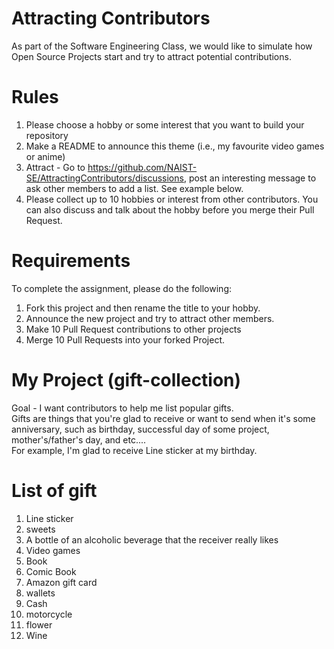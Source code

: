 # Attracting Contributors
As part of the Software Engineering Class, we would like to simulate how Open Source Projects start and try to attract potential contributions.

# Rules

1. Please choose a hobby or some interest that you want to build your repository
2. Make a README to announce this theme (i.e., my favourite video games or anime)
3. Attract - Go to https://github.com/NAIST-SE/AttractingContributors/discussions, post an interesting message to ask other members to add a list. See example below.
4. Please collect up to 10 hobbies or interest from other contributors. You can also discuss and talk about the hobby before you merge their Pull Request.

# Requirements
To complete the assignment, please do the following:
1. Fork this project and then rename the title to your hobby.
2. Announce the new project and try to attract other members.
3. Make 10 Pull Request contributions to other projects
4. Merge 10 Pull Requests into your forked Project.

# My Project (gift-collection)
Goal - I want contributors to help me list popular gifts. <br>
Gifts are things that you're glad to receive or want to send when it's some anniversary, such as birthday, successful day of some project, mother's/father's day, and etc....<br>
For example, I'm glad to receive Line sticker at my birthday.

# List of gift
1. Line sticker
2. sweets
3. A bottle of an alcoholic beverage that the receiver really likes
4. Video games
5. Book
6. Comic Book
7. Amazon gift card
8. wallets
9. Cash
10. motorcycle
11. flower
12. Wine
